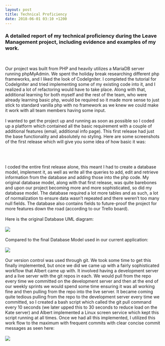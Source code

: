 ```yaml
---
layout: post
title: Technical Proficiency
date: 2018-06-01 03:10 +1200
---
```


<h3>A detailed report of my technical proficiency during the Leave Management project, including evidence and examples of my work.</h3>
<br />

Our project was built from PHP and heavily utilizes a MariaDB server running phpMyAdmin. We spent the holiday break researching different php frameworks, and I liked the look of CodeIgniter. I completed the tutorial for CodeIgniter and tried implementing some of my existing code into it, and I realized a lot of refactoring would have to take place. Along with that, additional learning for both myself and the rest of the team, who were already learning basic php, would be required so it made more sense to just stick to standard vanilla php with no framework as we knew we could make it work with all team members having some input.<br /><br />
I wanted to get the project up and running as soon as possible so I coded up a platform which contained all the basic requirement with a couple of additional features (email, additional info page). This first release had just the base functionality and absolutely no styling. Here are some screenshots of the first release which will give you some idea of how basic it was:<br /><br />
<blockquote class="imgur-embed-pub" lang="en" data-id="a/O1Shzg5"><a href="//imgur.com/O1Shzg5"></a></blockquote><script async src="//s.imgur.com/min/embed.js" charset="utf-8"></script><br /><br />
I coded the entire first release alone, this meant I had to create a database model, implement it, as well as write all the queries to add, edit and retrieve information from the database and adding those into the php code. My original database model, along with that first release, was quite barebones and upon our project becoming more and more sophisticated, so did my database model. The database required a lot more tables and as such, a lot of normalization to ensure data wasn’t repeated and there weren’t too many null fields. The database also contains fields  to future-proof the project for more features down the road (according to our Trello board).<br /><br />
Here is the original Database UML diagram:<br /><br />
<img src="https://i.imgur.com/Q4XTEft.png"><br /><br />
Compared to the final Database Model used in our current application:<br /><br />
<img src="https://i.imgur.com/NSN2mKL.png"><br /><br />
Our version control was used through git. We took some time to get this finally implemented, but once we did we came up with a fairly sophisticated workflow that Albert came up with. It involved having a development server and a live server with the git repos in each. We would pull from the repo every time we committed on the development server and then at the end of our weekly sprints we would spend some time ensuring it was all working fine and then pulling from the repo into the live server. It became coming quite tedious pulling from the repo to the development server every time we committed, so I created a bash script which called the git pull command every 10 seconds (we later upped this to 30 seconds to reduce load on the Kate server) and Albert implemented a Linux screen service which kept this script running at all times. Once we had all this implemented, I utilized this work flow to the maximum with frequent commits with clear concise commit messages as seen here:<br /><br />
<img src="https://i.imgur.com/GzeETpR.png"><br /><br />



